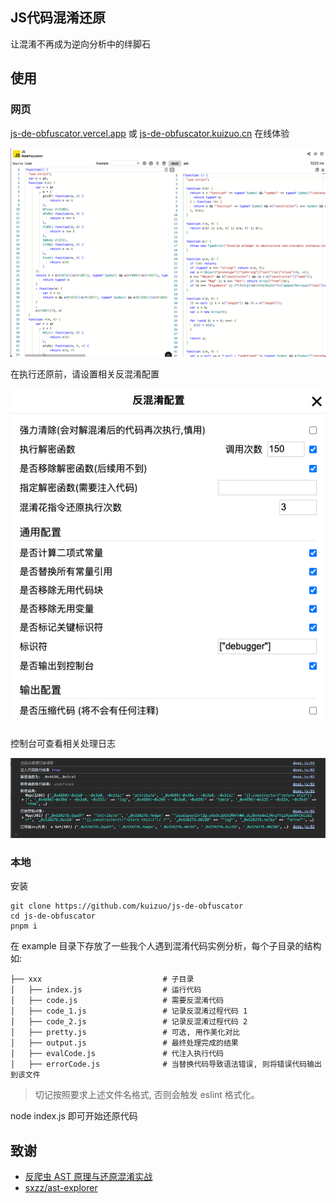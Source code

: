 ## JS代码混淆还原

让混淆不再成为逆向分析中的绊脚石

## 使用

### 网页

[js-de-obfuscator.vercel.app](https://js-de-obfuscator.vercel.app/) 或 [js-de-obfuscator.kuizuo.cn](https://js-de-obfuscator.kuizuo.cn/) 在线体验

![image-1](./images/1.png)

在执行还原前，请设置相关反混淆配置

![image-2](./images/2.png)

控制台可查看相关处理日志

![image-3](./images/3.png)


### 本地

安装

```
git clone https://github.com/kuizuo/js-de-obfuscator
cd js-de-obfuscator
pnpm i
```

在 example 目录下存放了一些我个人遇到混淆代码实例分析，每个子目录的结构如:

```
├── xxx                           # 子目录
│   ├── index.js                  # 运行代码
│   ├── code.js                   # 需要反混淆代码
│   ├── code_1.js                 # 记录反混淆过程代码 1
│   ├── code_2.js                 # 记录反混淆过程代码 2
│   ├── pretty.js                 # 可选, 用作美化对比
│   ├── output.js                 # 最终处理完成的结果
│   ├── evalCode.js               # 代注入执行代码
│   ├── errorCode.js              # 当替换代码导致语法错误, 则将错误代码输出到该文件
```

> 切记按照要求上述文件名格式, 否则会触发 eslint 格式化。

node index.js 即可开始还原代码


## 致谢

- [反爬虫 AST 原理与还原混淆实战](https://book.douban.com/subject/35575838/)
- [sxzz/ast-explorer](https://github.com/sxzz/ast-explorer)

